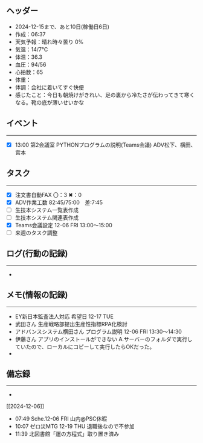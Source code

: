 ## ヘッダー
- 2024-12-15まで、あと10日(稼働日6日)
- 作成：06:37
- 天気予報：晴れ時々曇り 0%
- 気温：14/7℃
- 体温：36.3
- 血圧：94/56
- 心拍数：65
- 体重：
- 体調：会社に着いてすぐ快便
- 感じたこと：今日も朝焼けがきれい、足の裏から冷たさが伝わってきて寒くなる。靴の底が薄いせいかな

## イベント
***
- [x] 13:00 第2会議室 PYTHONプログラムの説明(Teams会議) ADV松下、横田、宮本

## タスク
***
- [x] 注文書自動FAX 〇：3 ✖：0
- [x] ADV作業工数 82:45/75:00　差:7:45
- [ ] 生技本システム一覧表作成
- [ ] 生技本システム関連表作成
- [x] Teams会議設定 12-06 FRI 13:00～15:00
- [ ] 来週のタスク調整

## ログ(行動の記録)
***
- 

## メモ(情報の記録)
***
- EY新日本監査法人対応 希望日 12-17 TUE
- 武田さん 生産戦略部提出生産性指標RPA化検討
- アドバンスシステム横田さん プログラム説明 12-06 FRI 13:30～14:30
- 伊藤さん アプリのインストールができない
  A.サーバーのフォルダで実行していたので、ローカルにコピーして実行したらOKだった。
- 

## 備忘録
***
- 


[[2024-12-06]]


- 07:49 Sche.12-06 FRI 山内@PSC休暇 
- 10:07 ゼロ災MTG 12-19 THU 退職後なので不参加
- 11:39 北図書館「運の方程式」取り置き済み 
